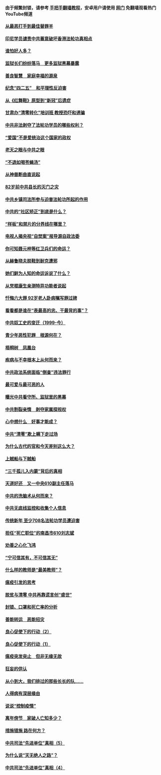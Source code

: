 #### 由于频繁封锁，请参考 [手把手翻墙教程](https://github.com/gfw-breaker/guides/wiki/)，安卓用户请使用 [网门](https://github.com/gfw-breaker/nogfw/blob/master/dl.md?t=04282000) 免翻墙观看热门YouTube频道 

#### [从最恶打手到最佳替罪羊](../pages/19/423819.md?t=04282000) 

#### [印尼学员谴责中共蓄意破坏香港法轮功真相点](../pages/19/423902.md?t=04282000) 

#### [谁怕好人多？](../pages/19/423774.md?t=04282000) 

#### [监狱长们纷纷落马　更多监狱黑幕暴露](../pages/19/423787.md?t=04282000) 

#### [善良智慧　家庭幸福的源泉](../pages/19/423632.md?t=04282000) 

#### [纪念“四二五”　和平理性反迫害](../pages/19/423660.md?t=04282000) 

#### [从《红舞鞋》原型到“新冠”后遗症](../pages/19/423509.md?t=04282000) 

#### [甘肃办“清零转化”培训班 教授恐吓和诱骗](../pages/19/423498.md?t=04282000) 

#### [中共非法剥夺了法轮功学员的哪些权利？](../pages/19/423392.md?t=04282000) 

#### [“爱国”不是爱统治这个国家的政权](../pages/19/423029.md?t=04282000) 

#### [老天之眼与中共之眼](../pages/19/423378.md?t=04282000) 

#### [“不退如喝苍蝇汤”](../pages/19/423287.md?t=04282000) 

#### [从神兽断曲直说起](../pages/19/423201.md?t=04282000) 

#### [82岁前中共县长的灭门之灾](../pages/19/423055.md?t=04282000) 

#### [中共乡镇司法所参与迫害法轮功所起的作用](../pages/19/423064.md?t=04282000) 

#### [中共的“社区矫正”到底是什么？](../pages/19/422870.md?t=04282000) 

#### [“样板”和禁片的分界线在哪里？](../pages/19/422704.md?t=04282000) 

#### [电视人揭央视“自焚案”报导源自政法委](../pages/19/422770.md?t=04282000) 

#### [你可知聂元梓等红卫兵们的命运？](../pages/19/422848.md?t=04282000) 

#### [从赫鲁晓夫脱鞋到耐克遭邪](../pages/19/422826.md?t=04282000) 

#### [她们鲜为人知的命运诉说了什么？](../pages/19/422754.md?t=04282000) 

#### [从党棍康生亲测特异功能者说起](../pages/19/422657.md?t=04282000) 

#### [忏悔六大罪 92岁老人卧病嘱写罪过碑](../pages/19/422750.md?t=04282000) 

#### [看看都是谁在“表最高的忠、干最背的事”？](../pages/19/422703.md?t=04282000) 

#### [中共奴工史的变迁（1999-今）](../pages/19/422656.md?t=04282000) 

#### [青少年恶性犯罪　根源何在？](../pages/19/422449.md?t=04282000) 

#### [梧桐树　凤凰台](../pages/19/422442.md?t=04282000) 

#### [疾病与不幸根本上从何而来？](../pages/19/422438.md?t=04282000) 

#### [中共政法系统面临“倒查”违法罪行](../pages/19/422497.md?t=04282000) 

#### [最可爱与最可恶的人](../pages/19/422448.md?t=04282000) 

#### [曝光中共看守所、监狱里的黑幕](../pages/19/422390.md?t=04282000) 

#### [中共割裂亲情　剥夺家属探视权](../pages/19/422364.md?t=04282000) 

#### [心中想什么　好事才能成？](../pages/19/422318.md?t=04282000) 

#### [中共“清零”欺上瞒下走过场](../pages/19/422306.md?t=04282000) 

#### [为什么古代的官和今天差别这么大？](../pages/19/422228.md?t=04282000) 

#### [上贼船与下贼船](../pages/19/422276.md?t=04282000) 

#### [“三千孤儿入内蒙”背后的真相](../pages/19/422229.md?t=04282000) 

#### [天道好还　又一中央610副主任落马](../pages/19/422155.md?t=04282000) 

#### [中共的洗脑术从何而来？](../pages/19/422154.md?t=04282000) 

#### [中共无底线监控和收集个人信息](../pages/19/422039.md?t=04282000) 

#### [传统新年 至少708名法轮功学员遭迫害](../pages/19/421946.md?t=04282000) 

#### [担任“死亡职位”的南昌市610刘志斌](../pages/19/421957.md?t=04282000) 

#### [劝善之心化飞鸿](../pages/19/421164.md?t=04282000) 

#### [“宁可信其有，不可信其无”](../pages/19/421691.md?t=04282000) 

#### [什么样的教师是“最美教师”？](../pages/19/421755.md?t=04282000) 

#### [瘟疫引发的思考](../pages/19/421594.md?t=04282000) 

#### [脱贫与清零 中共再靠谎言创“盛世”](../pages/19/421590.md?t=04282000) 

#### [封锁、口罩和死亡率的分析](../pages/19/421495.md?t=04282000) 

#### [善能转运　恶能招灾](../pages/19/421334.md?t=04282000) 

#### [良心促使下的行动（2）](../pages/19/421361.md?t=04282000) 

#### [良心促使下的行动（1）](../pages/19/421302.md?t=04282000) 

#### [瘟疫突发突止　但非无缘无故](../pages/19/421281.md?t=04282000) 

#### [狂妄的供认](../pages/19/421199.md?t=04282000) 

#### [从小到大，我们排过的那些长长的队……](../pages/19/421243.md?t=04282000) 

#### [人得病有深层缘由](../pages/19/420864.md?t=04282000) 

#### [说说“控制疫情”](../pages/19/420831.md?t=04282000) 

#### [离年傍节　家破人亡知多少？](../pages/19/420563.md?t=04282000) 

#### [措施错施  路在何方？](../pages/19/420076.md?t=04282000) 

#### [中共司法“先进单位”真相（5）](../pages/19/419453.md?t=04282000) 

#### [为什么说“天无绝人之路”？](../pages/19/419618.md?t=04282000) 

#### [中共司法“先进单位”真相（4）](../pages/19/419452.md?t=04282000) 

